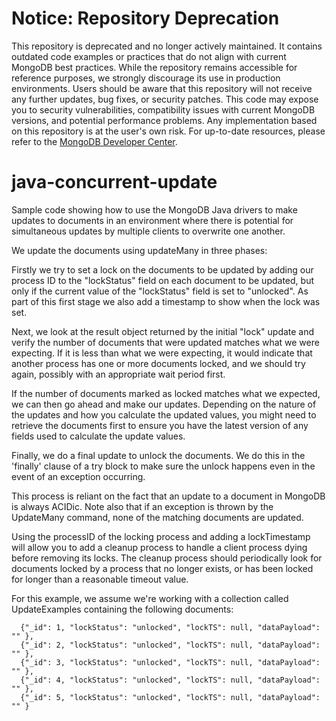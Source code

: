 # Notice: Repository Deprecation
This repository is deprecated and no longer actively maintained. It contains outdated code examples or practices that do not align with current MongoDB best practices. While the repository remains accessible for reference purposes, we strongly discourage its use in production environments.
Users should be aware that this repository will not receive any further updates, bug fixes, or security patches. This code may expose you to security vulnerabilities, compatibility issues with current MongoDB versions, and potential performance problems. Any implementation based on this repository is at the user's own risk.
For up-to-date resources, please refer to the [MongoDB Developer Center](https://mongodb.com/developer).


# java-concurrent-update

  Sample code showing how to use the MongoDB Java drivers to make updates to
  documents in an environment where there is potential for simultaneous updates
  by multiple clients to overwrite one another.

  We update the documents using updateMany in three phases:
        
  Firstly we try to set a lock on the documents to be updated by adding
  our process ID to the "lockStatus" field on each document to be updated,
  but only if the current value of the "lockStatus" field is set to "unlocked".
  As part of this first stage we also add a timestamp to show when the lock was set.
  
  Next, we look at the result object returned by the initial "lock" update and verify
  the number of documents that were updated matches what we were expecting. If it is
  less than what we were expecting, it would indicate that another process has one
  or more documents locked, and we should try again, possibly with an appropriate wait
  period first.
  
  If the number of documents marked as locked matches what we expected, we can then go
  ahead and make our updates. Depending on the nature of the updates and how you calculate
  the updated values, you might need to retrieve the documents first to ensure you have
  the latest version of any fields used to calculate the update values.
  
  Finally, we do a final update to unlock the documents. We do this in the 'finally'
  clause of a try block to make sure the unlock happens even in the event of an
  exception occurring.
  
  This process is reliant on the fact that an update to a document in MongoDB is always
  ACIDic. Note also that if an exception is thrown by the UpdateMany command, none of
  the matching documents are updated.
  
  Using the processID of the locking process and adding a lockTimestamp will allow you
  to add a cleanup process to handle a client process dying before removing its locks. The
  cleanup process should periodically look for documents locked by a process that no
  longer exists, or has been locked for longer than a reasonable timeout value.

  For this example, we assume we're working with a collection called UpdateExamples
  containing the following documents:
  
      {"_id": 1, "lockStatus": "unlocked", "lockTS": null, "dataPayload": "" },
      {"_id": 2, "lockStatus": "unlocked", "lockTS": null, "dataPayload": "" },
      {"_id": 3, "lockStatus": "unlocked", "lockTS": null, "dataPayload": "" },
      {"_id": 4, "lockStatus": "unlocked", "lockTS": null, "dataPayload": "" },
      {"_id": 5, "lockStatus": "unlocked", "lockTS": null, "dataPayload": "" }
        
